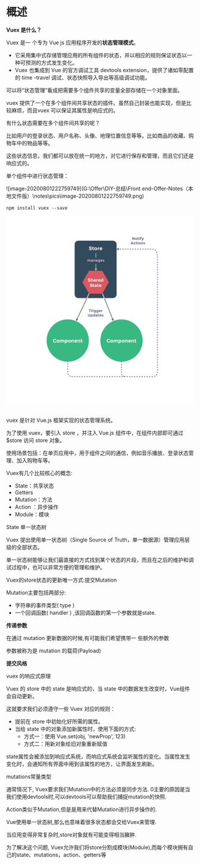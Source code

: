 

# 概述

**Vuex 是什么？**

Vuex 是一 个专为 Vue js 应用程序开发的**状态管理模式**。

- 它采用集中式存储管理应用的所有组件的状态，并以相应的规则保证状态以一种可预测的方式发生变化。
- Vuex 也集成到 Vue 的官方调试工具 devtools extension，提供了诸如零配置的 time -travel 调试、状态快照导入导出等高级调试功能。



可以将“状态管理”看成把需要多个组件共享的变量全部存储在一个对象里面。

vuex 提供了一个在多个组件间共享状态的插件。虽然自己封装也能实现，但是比较麻烦，而且vuex 可以保证其属性是响应式的。



有什么状态需要在多个组件间共享的呢？

比如用户的登录状态、用户名称、头像、地理位置信息等等。比如商品的收藏、购物车中的物品等等。

这些状态信息，我们都可以放在统一的地方，对它进行保存和管理，而且它们还是响应式的。



单个组件中进行状态管理：

![image-20200801222759749](G:\Offer\DIY-总结\Front end-Offer-Notes（本地文件版）\notes\pics\image-20200801222759749.png)





```
npm install vuex --save
```



<div align="center"> <img src="pics/state.png"/> </div><br>

vuex 是针对 Vue.js 框架实现的状态管理系统。

为了使用 vuex，要引入 store ，并注入 Vue.js 组件中，在组件内部即可通过 $store 访问 store 对象。

使用场景包括：在单页应用中，用于组件之间的通信，例如音乐播放、登录状态管理、加入购物车等。





Vuex有几个比较核心的概念:

- State：共享状态
- Getters
- Mutation：方法
- Action ：异步操作
- Module：模块



State 单一状态树

Vuex 提出使用单一状态树（Single Source of Truth，单一数据源）管理应用层级的全部状态。

单一状态树能够让我们最直接的方式找到某个状态的片段，而且在之后的维护和调试过程中，也可以非常方便的管理和维护。





Vuex的store状态的更新唯一方式:提交Mutation



Mutation主要包括两部分:

- 字符串的事件类型( type )
- 一个回调函数( handler ) ,该回调函数的第一个参数就是state.



**传递参数**

在通过 mutation 更新数据的时候,有可能我们希望携带一 些额外的参数

参数被称为是 mutation 的载荷(Payload)



**提交风格**





vuex 的响应式原理

Vuex 的 store 中的 state 是响应式的，当 state 中的数据发生改变时，Vue组件会自动更新。

这就要求我们必须遵守一些 Vuex 对应的规则：

- 提前在 store 中初始化好所需的属性。
- 当给 state 中的对象添加新属性时，使用下面的方式:
  - 方式一：使用 Vue.set(obj, 'newProp', 123)
  - 方式二：用新对象给旧对象重新赋值



state属性会被添加到响应式系统，而响应式系统会监听属性的变化。当属性发生变化时，会通知所有界面中用到该属性的地方，让界面发生刷新。



mutations常量类型



通常情况下, Vuex要求我们Mutation中的方法必须是同步方法.
0主要的原因是当我们使用devtools时,可以devtools可以帮助我们捕捉mutation的快照.



Action类似于Mutation,但是是用来代替Mutation进行异步操作的.



Vue使用单一状态树,那么也意味着很多状态都会交给Vuex来管理.

当应用变得非常复杂时,store对象就有可能变得相当臃肿.

为了解决这个问题, Vuex允许我们将store分割成模块(Module),而每个模块拥有自己的state、mutations，action、getters等





















